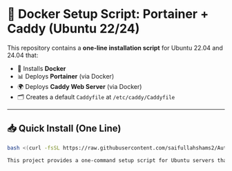 # 🚀 Docker Setup Script: Portainer + Caddy (Ubuntu 22/24)

This repository contains a **one-line installation script** for Ubuntu 22.04 and 24.04 that:

- 🐳 Installs **Docker**
- 📊 Deploys **Portainer** (via Docker)
- 🌍 Deploys **Caddy Web Server** (via Docker)
- 🗂️ Creates a default `Caddyfile` at `/etc/caddy/Caddyfile`

---

## 📥 Quick Install (One Line)

```bash
bash <(curl -fsSL https://raw.githubusercontent.com/saifullahshams2/Auto-Install-Docker/main/install.sh)

This project provides a one-command setup script for Ubuntu servers that installs Docker, runs Portainer for container management, and deploys Caddy web server—all inside Docker. Ideal for setting up a lightweight, web-ready container management environment in minutes.
